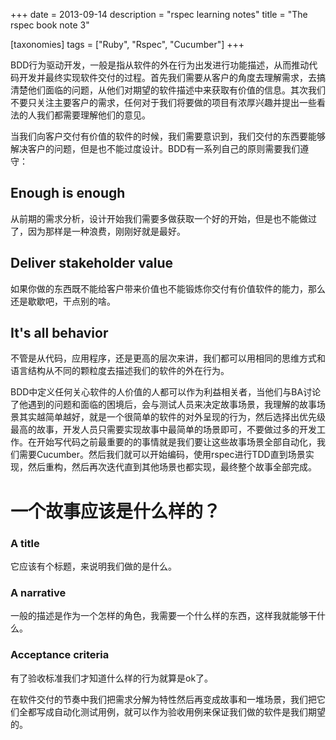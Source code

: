 +++
date = 2013-09-14
description = "rspec learning notes"
title = "The rspec book note 3"

[taxonomies]
tags = ["Ruby", "Rspec", "Cucumber"]
+++

BDD行为驱动开发，一般是指从软件的外在行为出发进行功能描述，从而推动代码开发并最终实现软件交付的过程。首先我们需要从客户的角度去理解需求，去搞清楚他们面临的问题，从他们对期望的软件描述中来获取有价值的信息。其次我们不要只关注主要客户的需求，任何对于我们将要做的项目有浓厚兴趣并提出一些看法的人我们都需要理解他们的意见。

当我们向客户交付有价值的软件的时候，我们需要意识到，我们交付的东西要能够解决客户的问题，但是也不能过度设计。BDD有一系列自己的原则需要我们遵守： 

## Enough is enough  
从前期的需求分析，设计开始我们需要多做获取一个好的开始，但是也不能做过了，因为那样是一种浪费，刚刚好就是最好。 

## Deliver stakeholder value  
如果你做的东西既不能给客户带来价值也不能锻炼你交付有价值软件的能力，那么还是歇歇吧，干点别的啥。 

## It's all behavior 
不管是从代码，应用程序，还是更高的层次来讲，我们都可以用相同的思维方式和语言结构从不同的颗粒度去描述我们的软件的外在行为。

BDD中定义任何关心软件的人价值的人都可以作为利益相关者，当他们与BA讨论了他遇到的问题和面临的困境后，会与测试人员来决定故事场景，我理解的故事场景其实越简单越好，就是一个很简单的软件的对外呈现的行为，然后选择出优先级最高的故事，开发人员只需要实现故事中最简单的场景即可，不要做过多的开发工作。在开始写代码之前最重要的的事情就是我们要让这些故事场景全部自动化，我们需要Cucumber。然后我们就可以开始编码，使用rspec进行TDD直到场景实现，然后重构，然后再次迭代直到其他场景也都实现，最终整个故事全部完成。

# 一个故事应该是什么样的？  

### A title   
它应该有个标题，来说明我们做的是什么。 

### A narrative  
一般的描述是作为一个怎样的角色，我需要一个什么样的东西，这样我就能够干什么。

### Acceptance criteria
有了验收标准我们才知道什么样的行为就算是ok了。 

在软件交付的节奏中我们把需求分解为特性然后再变成故事和一堆场景，我们把它们全都写成自动化测试用例，就可以作为验收用例来保证我们做的软件是我们期望的。
